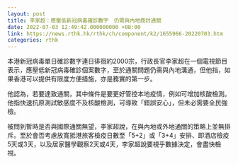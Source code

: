 ```yaml
---
layout: post
title: 李家超：應壓低新冠病毒確診數字　仍需與內地商討通關
date: 2022-07-03 12:49:42.000000000 +08:00
link: https://news.rthk.hk/rthk/ch/component/k2/1655966-20220703.htm
categories: rthk
---
```


本港新冠病毒單日確診數字連日徘徊約2000宗，行政長官李家超在一個電視節目表示，應壓低新冠病毒確診個案數字，至於通關問題仍需與內地溝通，但他指，如果香港可以提供有限度方便措施，亦是務實的第一步。

他認為，若要達致通關，其中條件是要更好管控本地疫情，例如可增加核酸檢測。他指快速抗原測試敏感度不及核酸檢測，可導致「錯誤安心」，但未必需要全民強檢。

被問到暫時是否與國際通關無望，李家超說，在與內地或外地通關的策略上並無排斥。至於會否考慮放寬抵港旅客檢疫日數至「5+2」或「3+4」安排、即酒店檢疫5天或3天，以及居家醫學觀察2天或4天，李家超說要視乎數據決定，會盡快檢視。
